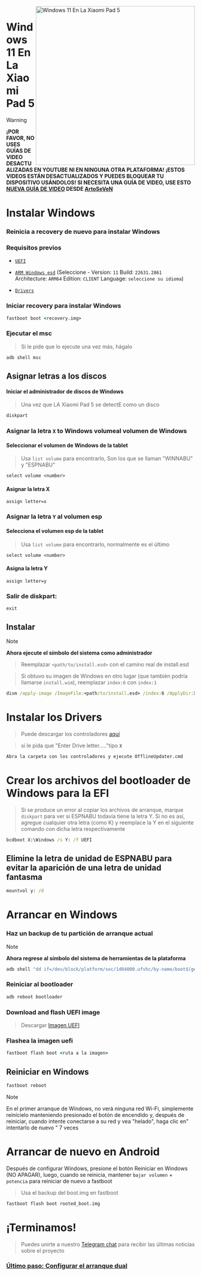 <img align="right" src="https://raw.githubusercontent.com/erdilS/Port-Windows-11-Xiaomi-Pad-5/main/nabu.png" width="425" alt="Windows 11 En La Xiaomi Pad 5">

# Windows 11 En La Xiaomi Pad 5

> [!WARNING]
> **¡POR FAVOR, NO USES GUÍAS DE VIDEO DESACTUALIZADAS EN YOUTUBE NI EN NINGUNA OTRA PLATAFORMA! ¡ESTOS VIDEOS ESTÁN DESACTUALIZADOS Y PUEDES BLOQUEAR TU DISPOSITIVO USÁNDOLOS! SI NECESITA UNA GUÍA DE VIDEO, USE ESTO [NUEVA GUÍA DE VIDEO](https://www.youtube.com/watch?v=rGPbdFq7gKs) DESDE [ArtoSeVeN](https://www.youtube.com/channel/UCYjwfxlYlJ7Nnzv01oszQvA)**

# Instalar Windows

### Reinicia a recovery de nuevo para instalar Windows

### Requisitos previos
  
- [```UEFI```](https://github.com/erdilS/Port-Windows-11-Xiaomi-Pad-5/releases/download/UEFI/uefi-v2.img)

- [```ARM Windows esd```](https://worproject.com/esd) (Seleccione - Version:  ```11``` Build:  ```22631.2861``` Architecture:  ```ARM64``` Edition:  ```CLIENT``` Language:  ```seleccione su idioma```)
  
- [```Drivers```](https://github.com/map220v/MiPad5-Drivers/releases/latest)


### Iniciar recovery para instalar Windows
```cmd
fastboot boot <recovery.img>
```


### Ejecutar el msc 
> Si le pide que lo ejecute una vez más, hágalo

```cmd
adb shell msc
```

## Asignar letras a los discos
  

#### Iniciar el administrador de discos de Windows

> Una vez que LA Xiaomi Pad 5 se detectE como un disco

```cmd
diskpart
```


### Asignar la letra `X` to Windows volumeal volumen de Windows

#### Seleccionar el volumen de Windows de la tablet
> Usa `list volume` para encontrarlo, Son los que se llaman "WINNABU" y "ESPNABU"

```diskpart
select volume <number>
```

#### Asignar la letra X
```diskpart
assign letter=x
```

### Asignar la letra `Y` al volumen esp

#### Selecciona el volumen esp de la tablet
> Usa `list volume` para encontrarlo, normalmente es el último

```diskpart
select volume <number>
```

#### Asigna la letra Y

```diskpart
assign letter=y
```

### Salir de diskpart:
```diskpart
exit
```

  
  

## Instalar
> [!NOTE]
> **Ahora ejecute el símbolo del sistema como administrador**

>  Reemplazar `<path/to/install.esd>` con el camino real de install.esd

>  Si obtuvo su imagen de Windows en otro lugar (que también podría llamarse `install.wim`), reemplazar `index:6` con `index:1`

```cmd
dism /apply-image /ImageFile:<path/to/install.esd> /index:6 /ApplyDir:X:\
```

# Instalar los Drivers

> Puede descargar los controladores [aquí](https://github.com/map220v/MiPad5-Drivers/releases/latest)

> si  le pida que "Enter Drive letter....."tipo **`X`**


```cmd
Abra la carpeta con los controladores y ejecute OfflineUpdater.cmd
```  

# Crear los archivos del bootloader de Windows para la EFI 
> Si se produce un error al copiar los archivos de arranque, marque `diskpart` para ver si ESPNABU todavía tiene la letra Y. Si no es así, agregue cualquier otra letra (como K) y reemplace la Y en el siguiente comando con dicha letra respectivamente
```cmd
bcdboot X:\Windows /s Y: /f UEFI
```

## Elimine la letra de unidad de ESPNABU para evitar la aparición de una letra de unidad fantasma

```cmd
mountvol y: /d
```
  

# Arrancar en Windows

### Haz un backup de tu partición de arranque actual
> [!NOTE]
> **Ahora regrese al símbolo del sistema de herramientas de la plataforma**

```cmd
adb shell "dd if=/dev/block/platform/soc/1d84000.ufshc/by-name/boot$(getprop ro.boot.slot_suffix) of=/tmp/rooted_boot.img" && adb pull /tmp/rooted_boot.img
```

### Reiniciar al bootloader

```cmd
adb reboot bootloader
```
### Download and flash UEFI image
>Descargar [Imagen UEFI](https://github.com/erdilS/Port-Windows-11-Xiaomi-Pad-5/releases/download/UEFI/uefi-v2.img)
### Flashea la imagen uefi 

```cmd
fastboot flash boot <ruta a la imagen>
```
## Reiniciar en Windows
```cmd
fastboot reboot
```

> [!NOTE]
> En el primer arranque de Windows, no verá ninguna red Wi-Fi, simplemente reinícielo manteniendo presionado el botón de encendido y, después de reiniciar, cuando intente conectarse a su red y vea "helado", haga clic en" intentarlo de nuevo " 7 veces

# Arrancar de nuevo en Android
Después de configurar Windows, presione el botón Reiniciar en Windows (NO APAGAR), luego, cuando se reinicia, mantener `bajar volumen` + `potencia` para reiniciar de nuevo a fastboot
> Usa el backup del boot.img en fastboot

```cmd
fastboot flash boot rooted_boot.img
```

# ¡Terminamos!
> Puedes unirte a nuestro [Telegram chat](https://t.me/nabuwoa) para recibir las últimas noticias sobre el proyecto
### [Último paso: Configurar el arranque dual](dualboot-es.md)
